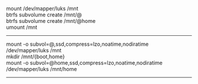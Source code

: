 
mount /dev/mapper/luks /mnt  
btrfs subvolume create /mnt/@  
btrfs subvolume create /mnt/@home  
umount /mnt  

-----
mount -o subvol=@,ssd,compress=lzo,noatime,nodiratime /dev/mapper/luks /mnt  
mkdir /mnt/{boot,home}  
mount -o subvol=@home,ssd,compress=lzo,noatime,nodiratime /dev/mapper/luks /mnt/home  

---

